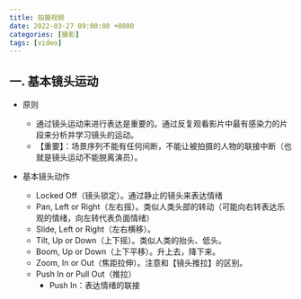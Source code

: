 ```yaml
---
title: 拍摄视频
date: 2022-03-27 09:00:00 +0800
categories: [摄影]
tags: [video]
---
```


## 一. 基本镜头运动

* 原则
  * 通过镜头运动来进行表达是重要的。通过反复观看影片中最有感染力的片段来分析并学习镜头的运动。
  * 【重要】：场景序列不能有任何间断，不能让被拍摄的人物的联接中断（也就是镜头运动不能脱离演员）。

* 基本镜头动作
  * Locked Off（镜头锁定）。通过静止的镜头来表达情绪
  * Pan, Left or Right（左右摇）。类似人类头部的转动（可能向右转表达乐观的情绪，向左转代表负面情绪）
  * Slide, Left or Right（左右横移）。
  * Tilt, Up or Down（上下摇）。类似人类的抬头、低头。
  * Boom, Up or Down（上下平移）。升上去，降下来。
  * Zoom, In or Out（焦距拉伸）。注意和【镜头推拉】的区别。
  * Push In or Pull Out（推拉）
    * Push In：表达情绪的联接
